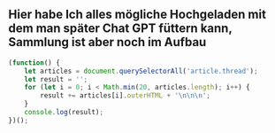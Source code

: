 ## Hier habe Ich alles mögliche Hochgeladen mit dem man später Chat GPT füttern kann, Sammlung ist aber noch im Aufbau  

``` js
(function() {
    let articles = document.querySelectorAll('article.thread');
    let result = '';
    for (let i = 0; i < Math.min(20, articles.length); i++) {
        result += articles[i].outerHTML + '\n\n\n';
    }
    console.log(result);
})();
```



